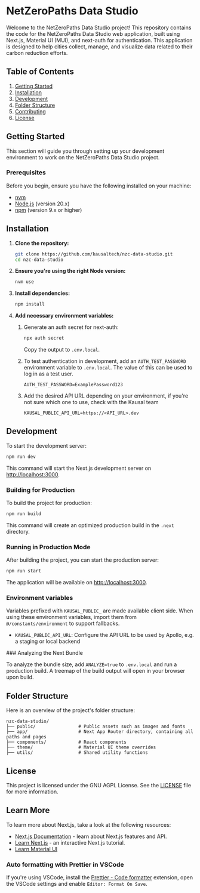 # NetZeroPaths Data Studio

Welcome to the NetZeroPaths Data Studio project! This repository contains the code for the NetZeroPaths Data Studio web application, built using Next.js, Material UI (MUI), and next-auth for authentication. This application is designed to help cities collect, manage, and visualize data related to their carbon reduction efforts.

## Table of Contents

1. [Getting Started](#getting-started)
2. [Installation](#installation)
3. [Development](#development)
4. [Folder Structure](#folder-structure)
5. [Contributing](#contributing)
6. [License](#license)

## Getting Started

This section will guide you through setting up your development environment to work on the NetZeroPaths Data Studio project.

### Prerequisites

Before you begin, ensure you have the following installed on your machine:

- [nvm](https://github.com/nvm-sh/nvm)
- [Node.js](https://nodejs.org/) (version 20.x)
- [npm](https://www.npmjs.com/) (version 9.x or higher)

## Installation

1. **Clone the repository:**

   ```sh
   git clone https://github.com/kausaltech/nzc-data-studio.git
   cd nzc-data-studio
   ```

2. **Ensure you're using the right Node version:**

   ```sh
   nvm use
   ```

3. **Install dependencies:**

   ```sh
   npm install
   ```

4. **Add necessary environment variables:**

   1. Generate an auth secret for next-auth:

      ```sh
      npx auth secret
      ```

      Copy the output to `.env.local`.

   2. To test authentication in development, add an `AUTH_TEST_PASSWORD` environment variable to `.env.local`. The value of this can be used to log in as a test user.

      ```env
      AUTH_TEST_PASSWORD=ExamplePassword123
      ```

   3. Add the desired API URL depending on your environment, if you're not sure which one to use, check with the Kausal team

      ```env
      KAUSAL_PUBLIC_API_URL=https://<API_URL>.dev
      ```

## Development

To start the development server:

```sh
npm run dev
```

This command will start the Next.js development server on [http://localhost:3000](http://localhost:3000).

### Building for Production

To build the project for production:

```sh
npm run build
```

This command will create an optimized production build in the `.next` directory.

### Running in Production Mode

After building the project, you can start the production server:

```sh
npm run start
```

The application will be available on [http://localhost:3000](http://localhost:3000).

### Environment variables

Variables prefixed with `KAUSAL_PUBLIC_` are made available client side. When using these environment variables, import them from `@/constants/environment` to support fallbacks.

- `KAUSAL_PUBLIC_API_URL`: Configure the API URL to be used by Apollo, e.g. a staging or local backend

### Analyzing the Next Bundle

To analyze the bundle size, add `ANALYZE=true` to `.env.local` and run a production build. A treemap of the build output will open in your browser upon build.

## Folder Structure

Here is an overview of the project's folder structure:

```
nzc-data-studio/
├── public/                # Public assets such as images and fonts
├── app/                   # Next App Router directory, containing all paths and pages
├── components/            # React components
├── theme/                 # Material UI theme overrides
├── utils/                 # Shared utility functions
```

## License

This project is licensed under the GNU AGPL License. See the [LICENSE](LICENSE) file for more information.

## Learn More

To learn more about Next.js, take a look at the following resources:

- [Next.js Documentation](https://nextjs.org/docs) - learn about Next.js features and API.
- [Learn Next.js](https://nextjs.org/learn) - an interactive Next.js tutorial.
- [Learn Material UI](https://mui.com/material-ui/getting-started/)

### Auto formatting with Prettier in VSCode

If you're using VSCode, install the [Prettier - Code formatter](https://marketplace.visualstudio.com/items?itemName=esbenp.prettier-vscode) extension, open the VSCode settings and enable `Editor: Format On Save`.
